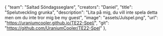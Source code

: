 {
    "team": "Saltad Söndagsseglare",
    "creators": "Daniel",
    "title": "Spelutveckling grunka",
    "description": "Lita på mig, du vill inte spela detta men om du inte tror mig be my guest",
    "image": "assets/Julspel.png",
    "url": "https://uraniumcooler.github.io/TE22-Spel/",
    "git": "https://github.com/UraniumCooler/TE22-Spel"
},